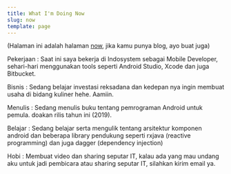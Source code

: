 ```yaml
---
title: What I'm Doing Now
slug: now
template: page
---
```


(Halaman ini adalah halaman [now](https://nownownow.com/about), jika kamu punya blog, ayo buat juga)

Pekerjaan :
Saat ini saya bekerja di Indosystem sebagai Mobile Developer, sehari-hari menggunakan tools seperti Android Studio, Xcode dan juga Bitbucket.  

Bisnis :
Sedang belajar investasi reksadana dan kedepan nya ingin membuat usaha di bidang kuliner hehe. Aamiin.

Menulis :
Sedang menulis buku tentang pemrograman Android untuk pemula. doakan rilis tahun ini (2019).

Belajar :
Sedang belajar serta mengulik tentang arsitektur komponen android dan beberapa library pendukung seperti rxjava (reactive programming) dan juga dagger (dependency injection)

Hobi :
Membuat video dan sharing seputar IT, kalau ada yang mau undang aku untuk jadi pembicara atau sharing seputar IT, silahkan kirim email ya. 
